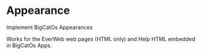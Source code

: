 # Appearance
Implement BigCatOs Appearances

Works for the EverWeb web pages (HTML only) and Help HTML embedded in BigCatOs Apps.

